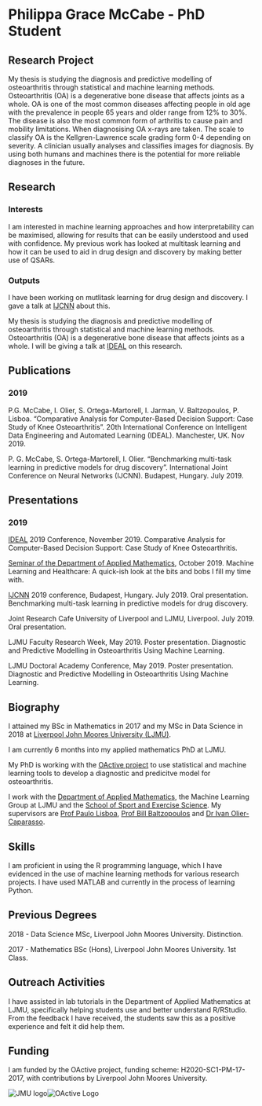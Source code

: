 # Philippa Grace McCabe - PhD Student

## Research Project
My thesis is studying the diagnosis and predictive modelling of osteoarthritis through statistical and machine learning methods. 
Osteoarthritis (OA) is a degenerative bone disease that affects joints as a whole. OA is one of the most common diseases affecting people in old age with the prevalence in people 65 years and older range from 12% to 30%. The disease is also the most common form of arthritis to cause pain and mobility limitations. 
When diagnosising OA x-rays are taken. The scale to classify OA is the Kellgren-Lawrence scale grading form 0-4 depending on severity. A clinician usually analyses and classifies images for diagnosis. By using both humans and machines there is the potential for more reliable diagnoses in the future. 

## Research 
### Interests
I am interested in machine learning approaches and how interpretability can be maximised, allowing for results that can be easily understood and used with confidence. My previous work has looked at multitask learning and how it can be used to aid in drug design and discovery by making better use of QSARs. 

### Outputs
I have been  working on mutlitask learning for drug design and discovery. I gave a talk at [IJCNN](https://www.ijcnn.org/) about this.

My thesis is studying the diagnosis and predictive modelling of osteoarthritis through statistical and machine learning methods. Osteoarthritis (OA) is a degenerative bone disease that affects joints as a whole. I will be giving a talk at [IDEAL](http://www.confercare.manchester.ac.uk/events/ideal2019/) on this research.

## Publications
### 2019
P.G. McCabe, I. Olier, S. Ortega-Martorell, I. Jarman, V. Baltzopoulos, P. Lisboa. “Comparative Analysis for Computer-Based Decision Support: Case Study of Knee Osteoarthritis”. 20th International Conference on Intelligent Data Engineering and Automated Learning (IDEAL). Manchester, UK. Nov 2019. 

P. G. McCabe, S. Ortega-Martorell, I. Olier. “Benchmarking multi-task learning in predictive models for drug discovery”. International Joint Conference on Neural Networks (IJCNN). Budapest, Hungary. July 2019.

## Presentations
### 2019
[IDEAL](http://www.confercare.manchester.ac.uk/events/ideal2019/) 2019 Conference, November 2019. Comparative Analysis for Computer-Based Decision Support: Case Study of Knee Osteoarthritis. 

[Seminar of the Department of Applied Mathematics](http://www.cms.livjm.ac.uk/APMSeminar/index.php/seminar-2019-2020-semester-1/16-10-2019-philippa-mccabe/), October 2019. Machine Learning and Healthcare: A quick-ish look at the bits and bobs I fill my time with.  

[IJCNN](https://www.ijcnn.org/)  2019 conference, Budapest, Hungary. July 2019. Oral presentation. Benchmarking multi-task learning in predictive models for drug discovery.

Joint Research Cafe University of Liverpool and LJMU, Liverpool. July 2019. Oral presentation.

LJMU Faculty Research Week, May 2019. Poster presentation. Diagnostic and Predictive Modelling in Osteoarthritis Using Machine Learning. 

LJMU Doctoral Academy Conference, May 2019. Poster presentation. Diagnostic and Predictive Modelling in Osteoarthritis Using Machine Learning. 

## Biography
I attained my BSc in Mathematics in 2017 and my MSc in Data Science in 2018 at [Liverpool John Moores University (LJMU)](https://www.ljmu.ac.uk/). 

I am currently 6 months into my applied mathematics PhD at LJMU.

My PhD is working with the [OActive project](https://www.oactive.eu/) to use statistical and machine learning tools to develop a diagnostic and predicitve model for osteoarthritis. 

I work with the [Department of Applied Mathematics](https://www.ljmu.ac.uk/about-us/faculties/faculty-of-engineering-and-technology/department-of-applied-mathematics), the Machine Learning Group at LJMU and the [School of Sport and Exercise Science](https://www.ljmu.ac.uk/about-us/faculties/faculty-of-science/school-of-sport-and-exercise-sciences). My supervisors are [Prof Paulo Lisboa](https://www.ljmu.ac.uk/about-us/staff-profiles/faculty-of-engineering-and-technology/department-of-applied-mathematics/paulo-lisboa), [Prof Bill Baltzopoulos](https://www.ljmu.ac.uk/about-us/staff-profiles/faculty-of-science/sport-and-exercise-sciences/bill-baltzopoulos) and [Dr Ivan Olier-Caparasso](https://www.ljmu.ac.uk/about-us/staff-profiles/faculty-of-engineering-and-technology/department-of-applied-mathematics/ivan-olier-caparroso).

## Skills
I am proficient in using the R programming language, which I have evidenced in the use of machine learning methods for various research projects. I have used MATLAB and currently in the process of learning Python. 

## Previous Degrees
2018 - Data Science MSc, Liverpool John Moores University. Distinction.

2017 - Mathematics BSc (Hons), Liverpool John Moores University. 1st Class.

## Outreach Activities
I have assisted in lab tutorials in the Department of Applied Mathematics at LJMU, specifically helping students use and better understand R/RStudio. From the feedback I have received, the students saw this as a positive experience and felt it did help them.

## Funding
I am funded by the OActive project, funding scheme: H2020-SC1-PM-17-2017, with contributions by Liverpool John Moores University.

![JMU logo](https://www.google.co.uk/url?sa=i&url=https%3A%2F%2Fmy.ljmu.ac.uk%2F&psig=AOvVaw0wcoVJCpmHYRWnow8WZu7U&ust=1582989187969000&source=images&cd=vfe&ved=0CAIQjRxqFwoTCIizkbTE9OcCFQAAAAAdAAAAABAI)![OActive Logo](https://pbs.twimg.com/profile_images/940216056517296128/-iKRG-vG_400x400.jpg)

